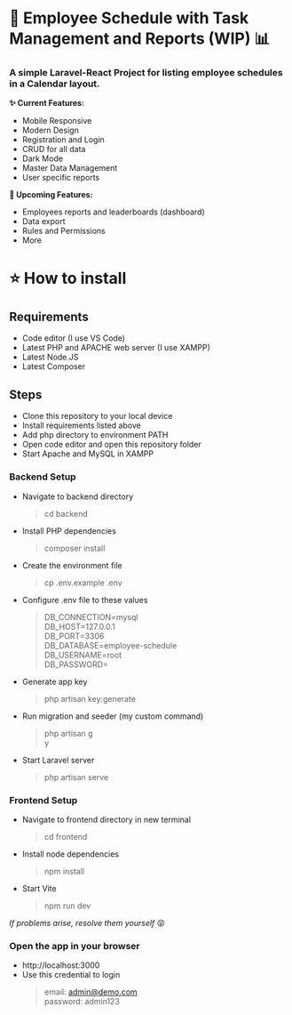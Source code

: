 # 📅 Employee Schedule with Task Management and Reports (WIP) 📊

### **A simple Laravel-React Project for listing employee schedules in a Calendar layout.**

**✨ Current Features:**
-   Mobile Responsive
-   Modern Design
-   Registration and Login
-   CRUD for all data
-   Dark Mode
-   Master Data Management
-   User specific reports


**🤩 Upcoming Features:**
- Employees reports and leaderboards (dashboard)
- Data export
- Rules and Permissions
- More


# ⭐ How to install

## Requirements

-   Code editor (I use VS Code)
-   Latest PHP and APACHE web server (I use XAMPP)
-   Latest Node.JS
-   Latest Composer

## Steps

-   Clone this repository to your local device
-   Install requirements listed above
-   Add php directory to environment PATH
-   Open code editor and open this repository folder
-   Start Apache and MySQL in XAMPP

### Backend Setup

-   Navigate to backend directory
    > cd backend
-   Install PHP dependencies
    > composer install
-   Create the environment file
    > cp .env.example .env
-   Configure .env file to these values
    > DB_CONNECTION=mysql <br>
    > DB_HOST=127.0.0.1 <br>
    > DB_PORT=3306 <br>
    > DB_DATABASE=employee-schedule <br>
    > DB_USERNAME=root <br>
    > DB_PASSWORD= <br>
-   Generate app key
    > php artisan key:generate
-   Run migration and seeder (my custom command)
    > php artisan g <br>
    > y
-   Start Laravel server
    > php artisan serve

### Frontend Setup

-   Navigate to frontend directory in new terminal
    > cd frontend
-   Install node dependencies
    > npm install
-   Start Vite
    > npm run dev

_If problems arise, resolve them yourself_ 😝

### Open the app in your browser

-   http://localhost:3000
-   Use this credential to login
    > email: admin@demo.com <br>
    > password: admin123
